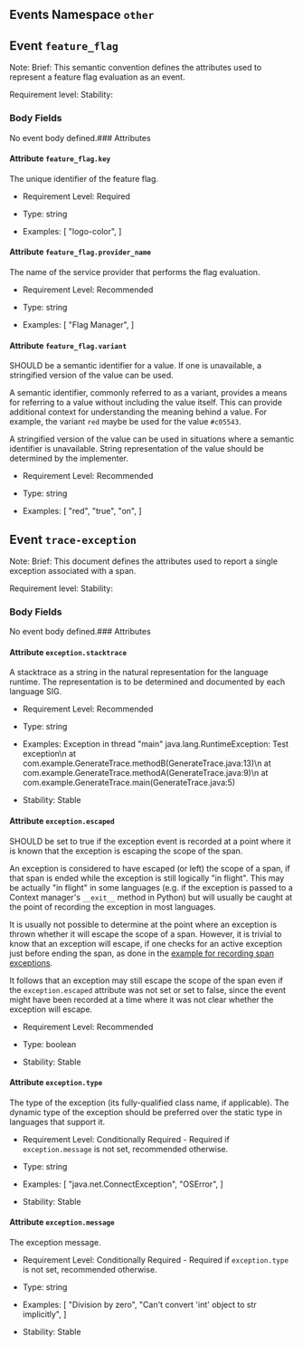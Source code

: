 ## Events Namespace `other`


## Event `feature_flag`

Note: 
Brief: This semantic convention defines the attributes used to represent a feature flag evaluation as an event.

Requirement level: 
Stability: 

### Body Fields

No event body defined.### Attributes


#### Attribute `feature_flag.key`

The unique identifier of the feature flag.


- Requirement Level: Required
  
- Type: string
- Examples: [
    "logo-color",
]
  
  
#### Attribute `feature_flag.provider_name`

The name of the service provider that performs the flag evaluation.


- Requirement Level: Recommended
  
- Type: string
- Examples: [
    "Flag Manager",
]
  
  
#### Attribute `feature_flag.variant`

SHOULD be a semantic identifier for a value. If one is unavailable, a stringified version of the value can be used.



A semantic identifier, commonly referred to as a variant, provides a means
for referring to a value without including the value itself. This can
provide additional context for understanding the meaning behind a value.
For example, the variant `red` maybe be used for the value `#c05543`.

A stringified version of the value can be used in situations where a
semantic identifier is unavailable. String representation of the value
should be determined by the implementer.

- Requirement Level: Recommended
  
- Type: string
- Examples: [
    "red",
    "true",
    "on",
]
  
  
  
## Event `trace-exception`

Note: 
Brief: This document defines the attributes used to report a single exception associated with a span.

Requirement level: 
Stability: 

### Body Fields

No event body defined.### Attributes


#### Attribute `exception.stacktrace`

A stacktrace as a string in the natural representation for the language runtime. The representation is to be determined and documented by each language SIG.



- Requirement Level: Recommended
  
- Type: string
- Examples: Exception in thread "main" java.lang.RuntimeException: Test exception\n at com.example.GenerateTrace.methodB(GenerateTrace.java:13)\n at com.example.GenerateTrace.methodA(GenerateTrace.java:9)\n at com.example.GenerateTrace.main(GenerateTrace.java:5)
  
- Stability: Stable
  
  
#### Attribute `exception.escaped`

SHOULD be set to true if the exception event is recorded at a point where it is known that the exception is escaping the scope of the span.



An exception is considered to have escaped (or left) the scope of a span,
if that span is ended while the exception is still logically "in flight".
This may be actually "in flight" in some languages (e.g. if the exception
is passed to a Context manager's `__exit__` method in Python) but will
usually be caught at the point of recording the exception in most languages.

It is usually not possible to determine at the point where an exception is thrown
whether it will escape the scope of a span.
However, it is trivial to know that an exception
will escape, if one checks for an active exception just before ending the span,
as done in the [example for recording span exceptions](https://opentelemetry.io/docs/specs/semconv/exceptions/exceptions-spans/#recording-an-exception).

It follows that an exception may still escape the scope of the span
even if the `exception.escaped` attribute was not set or set to false,
since the event might have been recorded at a time where it was not
clear whether the exception will escape.

- Requirement Level: Recommended
  
- Type: boolean
  
- Stability: Stable
  
  
#### Attribute `exception.type`

The type of the exception (its fully-qualified class name, if applicable). The dynamic type of the exception should be preferred over the static type in languages that support it.



- Requirement Level: Conditionally Required - Required if `exception.message` is not set, recommended otherwise.
  
- Type: string
- Examples: [
    "java.net.ConnectException",
    "OSError",
]
  
- Stability: Stable
  
  
#### Attribute `exception.message`

The exception message.


- Requirement Level: Conditionally Required - Required if `exception.type` is not set, recommended otherwise.
  
- Type: string
- Examples: [
    "Division by zero",
    "Can't convert 'int' object to str implicitly",
]
  
- Stability: Stable
  
  
  
